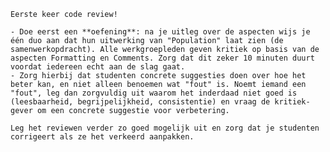     Eerste keer code review!
    
    - Doe eerst een **oefening**: na je uitleg over de aspecten wijs je één duo aan dat hun uitwerking van "Population" laat zien (de samenwerkopdracht). Alle werkgroepleden geven kritiek op basis van de aspecten Formatting en Comments. Zorg dat dit zeker 10 minuten duurt voordat iedereen echt aan de slag gaat.
    - Zorg hierbij dat studenten concrete suggesties doen over hoe het beter kan, en niet alleen benoemen wat "fout" is. Noemt iemand een "fout", leg dan zorgvuldig uit waarom het inderdaad niet goed is (leesbaarheid, begrijpelijkheid, consistentie) en vraag de kritiek-gever om een concrete suggestie voor verbetering.
    
    Leg het reviewen verder zo goed mogelijk uit en zorg dat je studenten corrigeert als ze het verkeerd aanpakken.

